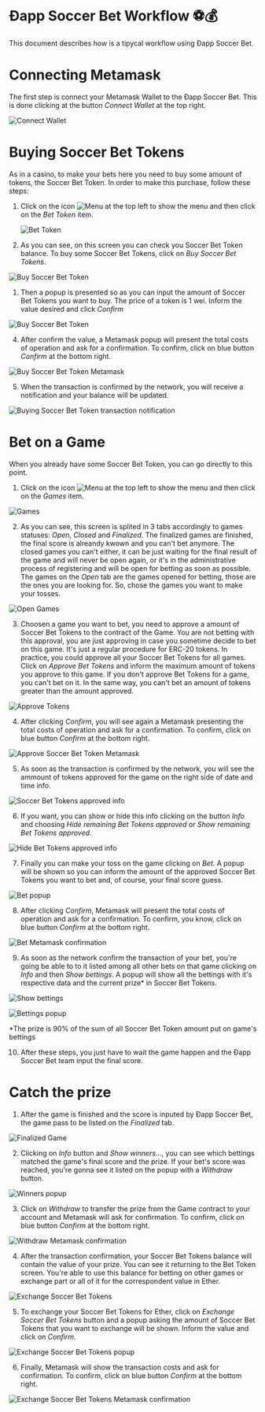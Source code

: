 Ðapp Soccer Bet Workflow ⚽💰
===

This document describes how is a tipycal workflow using Ðapp Soccer Bet. 


# Connecting Metamask

The first step is connect your Metamask Wallet to the Ðapp Soccer Bet. This is done clicking at the button *Connect Wallet* at the top right.

![Connect Wallet](./imgs/1.connect.png "Connect Wallet")

# Buying Soccer Bet Tokens

As in a casino, to make your bets here you need to buy some amount of tokens, the Soccer Bet Token. In order to make this purchase, follow these steps:

1. Click on the icon ![Menu](./imgs/menu_icon.svg "Menu")   at the top left to show the menu and then click on the *Bet Token* item.
   
   ![Bet Token](./imgs/2.menu.png "Bet Token")

2. As you can see, on this screen you can check you Soccer Bet Token balance. To buy some Soccer Bet Tokens, click on *Buy Soccer Bet Tokens*.

![Buy Soccer Bet Token](./imgs/3.sbtScreenZero.png "Buy Soccer Bet Token")

1. Then a popup is presented so as you can input the amount of Soccer Bet Tokens you want to buy. The price of a token is 1 wei. Inform the value desired and click *Confirm*

![Buy Soccer Bet Token](./imgs/4.buySBTPopup.png "Buy Soccer Bet Token")

4. After confirm the value, a Metamask popup will present the total costs of operation and ask for a confirmation. To confirm, click on blue button *Confirm* at the bottom right.

![Buy Soccer Bet Token Metamask](./imgs/5.buySBTMetamask.png "Buy Soccer Bet Token Metamask")

5. When the transaction is confirmed by the network, you will receive a notification and your balance will be updated.

![Buying Soccer Bet Token transaction notification](./imgs/6.SBTPurchaseNotification.png "Buying Soccer Bet Token transaction notification")

# Bet on a Game

When you already have some Soccer Bet Token, you can go directly to this point.

1. Click on the icon ![Menu](./imgs/menu_icon.svg "Menu")   at the top left to show the menu and then click on the *Games* item.
   
![Games](./imgs/2.menu.png "Games")

2. As you can see, this screen is splited in 3 tabs accordingly to games statuses: *Open*, *Closed* and *Finalized*. The finalized games are finished, the final score is alreandy kwown and you can't bet anymore. The closed games you can't either, it can be just waiting for the final result of the game and will never be open again, or it's in the administrative process of registering and will be open for betting as soon as possible. The games on the *Open* tab are the games opened for betting, those are the ones you are looking for. So, chose the games you want to make your tosses.

![Open Games](./imgs/7.OpenGames.png "Open Games")

3. Choosen a game you want to bet, you need to approve a amount of Soccer Bet Tokens to the contract of the Game. You are not betting with this approval, you are just approving in case you sometime decide to bet on this game. It's just a regular procedure for ERC-20 tokens. In practice, you could approve all your Soccer Bet Tokens for all games. Click on *Approve Bet Tokens* and inform the maximum amount of tokens you approve to this game. If you don't approve Bet Tokens for a game, you can't bet on it. In the same way, you can't bet an amount of tokens greater than the amount approved.

![Approve Tokens](./imgs/8.ApproveSBT.png "Approve Tokens")

4. After clicking *Confirm*, you will see again a Metamask presenting the total costs of operation and ask for a confirmation. To confirm, click on blue button *Confirm* at the bottom right.

![Approve Soccer Bet Token Metamask](./imgs/9.approveSBTMetamask.png "Approve Soccer Bet Token Metamask")

5. As soon as the transaction is confirmed by the network, you will see the ammount of tokens approved for the game on the right side of date and time info.

![Soccer Bet Tokens approved info](./imgs/10.ApprovedSBT.png "Soccer Bet Tokens approved info")

6. If you want, you can show or hide this info clicking on the button *Info* and choosing *Hide remaining Bet Tokens approved* or *Show remaining Bet Tokens approved*.

![Hide Bet Tokens approved info](./imgs/11.InfoButtonMenu.png "Hide Bet Tokens approved info")

7. Finally you can make your toss on the game clicking on *Bet*. A popup will be shown so you can inform the amount of the approved Soccer Bet Tokens you want to bet and, of course, your final score guess.

![Bet popup](./imgs/12.BetDialog.png "Bet popup")


8. After clicking *Confirm*, Metamask will present the total costs of operation and ask for a confirmation. To confirm, you know, click on blue button *Confirm* at the bottom right.

![Bet Metamask confirmation](./imgs/13.BetGameMetamask.png "Bet Metamask confirmation")


9. As soon as the network confirm the transaction of your bet, you're going be able to to it listed among all other bets on that game clicking on *Info* and then *Show bettings*. A popup will show all the bettings with it's respective data and the current prize* in Soccer Bet Tokens.

![Show bettings](./imgs/11.InfoButtonMenu.png "Show bettings")

![Bettings popup](./imgs/14.BettingsPopup.png "Bettings popup")

*The prize is 90% of the sum of all Soccer Bet Token amount put on game's bettings

10. After these steps, you just have to wait the game happen and the Ðapp Soccer Bet team input the final score.


# Catch the prize

1. After the game is finished and the score is inputed by Ðapp Soccer Bet, the game pass to be listed on the *Finalized* tab.

![Finalized Game](./imgs/15.FinalizedGame.png "Finalized Game")
   
2. Clicking on *Info* button and *Show winners...*, you can see which bettings matched the game's final score and the prize. If your bet's score was reached, you're gonna see it listed on the popup with a *Withdraw* button.

![Winners popup](./imgs/16.WinnersPopup.png "Winners popup")

3. Click on *Withdraw* to transfer the prize from the Game contract to your account and Metamask will ask for confirmation. To confirm, click on blue button *Confirm* at the bottom right.

![Withdraw Metamask confirmation](./imgs/17.WithdrawMetamask.png "Withdraw Metamask confirmation")
   
4. After the transaction confirmation, your Soccer Bet Tokens balance will contain the value of your prize. You can see it returning to the Bet Token screen. You're able to use this balance for betting on other games or exchange part or all of it for the correspondent value in Ether. 

![Exchange Soccer Bet Tokens](./imgs/18.ExchangeSBT.png "Exchange Soccer Bet Tokens")

5. To exchange your Soccer Bet Tokens for Ether, click on *Exchange Soccer Bet Tokens* button and a popup asking the amount of Soccer Bet Tokens that you want to exchange will be shown. Inform the value and click on *Confirm*.

![Exchange Soccer Bet Tokens popup](./imgs/19.ExchangeSBTpopup.png "Exchange Soccer Bet Tokens popup")

6. Finally, Metamask will show the transaction costs and ask for confirmation. To confirm, click on blue button *Confirm* at the bottom right.

![Exchange Soccer Bet Tokens Metamask confirmation](./imgs/20.ExchangeSBTMetamask.png "Exchange Soccer Bet Tokens Metamask confirmation")